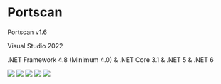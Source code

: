 # Portscan
  <p>Portscan v1.6</p>
  <p>Visual Studio 2022</p>
  <p>.NET Framework 4.8 (Minimum 4.0) & .NET Core 3.1 & .NET 5 & .NET 6</p>
  <img src="https://raw.githubusercontent.com/Taiizor/Portscan/master/.screenshots/UI_1.png" />
  <img src="https://raw.githubusercontent.com/Taiizor/Portscan/master/.screenshots/UI_2.png" />
  <img src="https://raw.githubusercontent.com/Taiizor/Portscan/master/.screenshots/UI_3.png" />
  <img src="https://raw.githubusercontent.com/Taiizor/Portscan/master/.screenshots/UI_4.png" />
  <img src="https://raw.githubusercontent.com/Taiizor/Portscan/master/.screenshots/UI_5.png" />